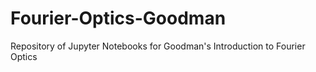 # Fourier-Optics-Goodman
Repository of Jupyter Notebooks for Goodman's Introduction to Fourier Optics
